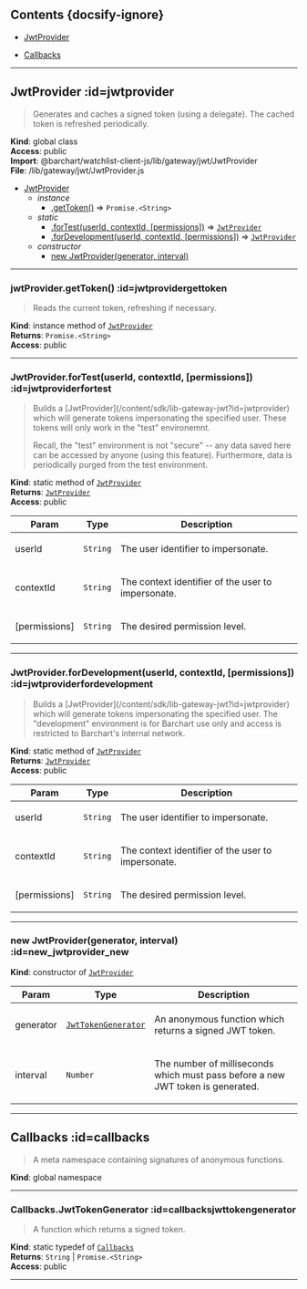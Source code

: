 ## Contents {docsify-ignore}

* [JwtProvider](#JwtProvider) 

* [Callbacks](#Callbacks) 


* * *

## JwtProvider :id=jwtprovider
> <p>Generates and caches a signed token (using a delegate). The cached token
> is refreshed periodically.</p>

**Kind**: global class  
**Access**: public  
**Import**: @barchart/watchlist-client-js/lib/gateway/jwt/JwtProvider  
**File**: /lib/gateway/jwt/JwtProvider.js  

* [JwtProvider](#JwtProvider)
    * _instance_
        * [.getToken()](#JwtProvidergetToken) ⇒ <code>Promise.&lt;String&gt;</code>
    * _static_
        * [.forTest(userId, contextId, [permissions])](#JwtProviderforTest) ⇒ [<code>JwtProvider</code>](#JwtProvider)
        * [.forDevelopment(userId, contextId, [permissions])](#JwtProviderforDevelopment) ⇒ [<code>JwtProvider</code>](#JwtProvider)
    * _constructor_
        * [new JwtProvider(generator, interval)](#new_JwtProvider_new)


* * *

### jwtProvider.getToken() :id=jwtprovidergettoken
> <p>Reads the current token, refreshing if necessary.</p>

**Kind**: instance method of [<code>JwtProvider</code>](#JwtProvider)  
**Returns**: <code>Promise.&lt;String&gt;</code>  
**Access**: public  

* * *

### JwtProvider.forTest(userId, contextId, [permissions]) :id=jwtproviderfortest
> <p>Builds a [JwtProvider](/content/sdk/lib-gateway-jwt?id=jwtprovider) which will generate tokens impersonating the specified
> user. These tokens will only work in the &quot;test&quot; environemnt.</p>
> <p>Recall, the &quot;test&quot; environment is not &quot;secure&quot; -- any data saved here can be accessed
> by anyone (using this feature). Furthermore, data is periodically purged from the
> test environment.</p>

**Kind**: static method of [<code>JwtProvider</code>](#JwtProvider)  
**Returns**: [<code>JwtProvider</code>](#JwtProvider)  
**Access**: public  

| Param | Type | Description |
| --- | --- | --- |
| userId | <code>String</code> | <p>The user identifier to impersonate.</p> |
| contextId | <code>String</code> | <p>The context identifier of the user to impersonate.</p> |
| [permissions] | <code>String</code> | <p>The desired permission level.</p> |


* * *

### JwtProvider.forDevelopment(userId, contextId, [permissions]) :id=jwtproviderfordevelopment
> <p>Builds a [JwtProvider](/content/sdk/lib-gateway-jwt?id=jwtprovider) which will generate tokens impersonating the specified
> user. The &quot;development&quot; environment is for Barchart use only and access is restricted
> to Barchart's internal network.</p>

**Kind**: static method of [<code>JwtProvider</code>](#JwtProvider)  
**Returns**: [<code>JwtProvider</code>](#JwtProvider)  
**Access**: public  

| Param | Type | Description |
| --- | --- | --- |
| userId | <code>String</code> | <p>The user identifier to impersonate.</p> |
| contextId | <code>String</code> | <p>The context identifier of the user to impersonate.</p> |
| [permissions] | <code>String</code> | <p>The desired permission level.</p> |


* * *

### new JwtProvider(generator, interval) :id=new_jwtprovider_new
**Kind**: constructor of [<code>JwtProvider</code>](#JwtProvider)  

| Param | Type | Description |
| --- | --- | --- |
| generator | [<code>JwtTokenGenerator</code>](#CallbacksJwtTokenGenerator) | <p>An anonymous function which returns a signed JWT token.</p> |
| interval | <code>Number</code> | <p>The number of milliseconds which must pass before a new JWT token is generated.</p> |


* * *

## Callbacks :id=callbacks
> <p>A meta namespace containing signatures of anonymous functions.</p>

**Kind**: global namespace  

* * *

### Callbacks.JwtTokenGenerator :id=callbacksjwttokengenerator
> <p>A function which returns a signed token.</p>

**Kind**: static typedef of [<code>Callbacks</code>](#Callbacks)  
**Returns**: <code>String</code> \| <code>Promise.&lt;String&gt;</code>  
**Access**: public  

* * *

